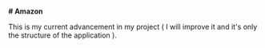 <br><b># Amazon</br></b>

This is my current advancement in my project ( I will improve it and it's only the structure of the application ).
 
 
